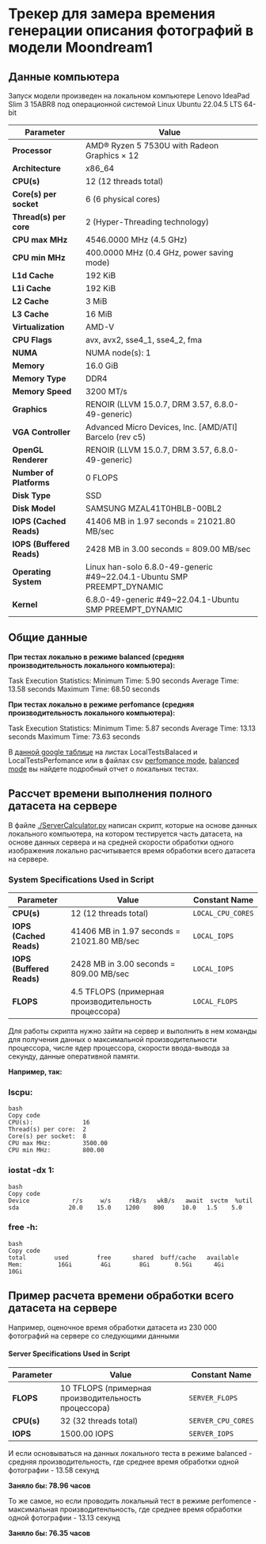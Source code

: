 # Трекер для замера времения генерации описания фотографий в модели Moondream1

## Данные компьютера
Запуск модели произведен на локальном компьютере Lenovo IdeaPad Slim 3 15ABR8 под операционной системой Linux Ubuntu 22.04.5 LTS 64-bit

| Parameter                     | Value                                                                 |
| ----------------------------- | --------------------------------------------------------------------- |
| **Processor**                  | AMD® Ryzen 5 7530U with Radeon Graphics × 12                         |
| **Architecture**               | x86_64                                                              |
| **CPU(s)**                     | 12 (12 threads total)                                                |
| **Core(s) per socket**         | 6 (6 physical cores)                                                 |
| **Thread(s) per core**         | 2 (Hyper-Threading technology)                                       |
| **CPU max MHz**                | 4546.0000 MHz (4.5 GHz)                                              |
| **CPU min MHz**                | 400.0000 MHz (0.4 GHz, power saving mode)                            |
| **L1d Cache**                  | 192 KiB                                                              |
| **L1i Cache**                  | 192 KiB                                                              |
| **L2 Cache**                   | 3 MiB                                                                |
| **L3 Cache**                   | 16 MiB                                                               |
| **Virtualization**             | AMD-V                                                               |
| **CPU Flags**                  | avx, avx2, sse4_1, sse4_2, fma                                      |
| **NUMA**                       | NUMA node(s): 1                                                      |
| **Memory**                     | 16.0 GiB                                                            |
| **Memory Type**                | DDR4                                                                |
| **Memory Speed**               | 3200 MT/s                                                            |
| **Graphics**                   | RENOIR (LLVM 15.0.7, DRM 3.57, 6.8.0-49-generic)                     |
| **VGA Controller**             | Advanced Micro Devices, Inc. [AMD/ATI] Barcelo (rev c5)              |
| **OpenGL Renderer**            | RENOIR (LLVM 15.0.7, DRM 3.57, 6.8.0-49-generic)                     |
| **Number of Platforms**        | 0 FLOPS                                                              |
| **Disk Type**                  | SSD                                                                  |
| **Disk Model**                 | SAMSUNG MZAL41T0HBLB-00BL2                                            |
| **IOPS (Cached Reads)**        | 41406 MB in 1.97 seconds = 21021.80 MB/sec                          |
| **IOPS (Buffered Reads)**      | 2428 MB in 3.00 seconds = 809.00 MB/sec                             |
| **Operating System**           | Linux han-solo 6.8.0-49-generic #49~22.04.1-Ubuntu SMP PREEMPT_DYNAMIC |
| **Kernel**                     | 6.8.0-49-generic #49~22.04.1-Ubuntu SMP PREEMPT_DYNAMIC             |


## Общие данные
**При тестах локально в режиме balanced (средняя производительность локального компьютера):**

Task Execution Statistics:
Minimum Time: 5.90 seconds
Average Time: 13.58 seconds
Maximum Time: 68.50 seconds

**При тестах локально в режиме perfomance (средняя производительность локального компьютера):**

Task Execution Statistics:
Minimum Time: 5.87 seconds
Average Time: 13.13 seconds
Maximum Time: 73.63 seconds

В [данной google таблице](https://docs.google.com/spreadsheets/d/1XljgI5tSydZUFfA2oEotvUn_NAvlK6QawdEpxxxvkCE/edit?usp=sharing) на листах LocalTestsBalaced и LocalTestsPerfomance или в файлах csv [perfomance mode](/perfomance_mode_metrics.csv), [balanced mode](/balance_mode_metrics.csv) вы найдете подробный отчет о локальных тестах.

## Рассчет времени выполнения полного датасета на сервере

В файле [./ServerCalculator.py](ServerCalculator.py) написан скрипт, которые на основе данных локального компьютера, на котором тестируется часть датасета, на основе данных сервера и на средней скорости обработки одного изображения локально расчитывается время обработки всего датасета на сервере.

### System Specifications Used in Script

| Parameter       | Value                                      | Constant Name        |
| --------------- | ------------------------------------------ | -------------------- |
| **CPU(s)**      | 12 (12 threads total)                      | `LOCAL_CPU_CORES`    |
| **IOPS (Cached Reads)** | 41406 MB in 1.97 seconds = 21021.80 MB/sec | `LOCAL_IOPS`         |
| **IOPS (Buffered Reads)** | 2428 MB in 3.00 seconds = 809.00 MB/sec  | `LOCAL_IOPS`         |
| **FLOPS**        | 4.5 TFLOPS (примерная производительность процессора)  | `LOCAL_FLOPS`        |


Для работы скрипта нужно зайти на сервер и выполнить в нем команды для получения данных о максимальной производительности процессора, числе ядер процессора, скорости ввода-вывода за секунду, данные оперативной памяти.

**Например, так:**

### lscpu:

```
bash
Copy code
CPU(s):              16
Thread(s) per core:  2
Core(s) per socket:  8
CPU max MHz:         3500.00
CPU min MHz:         800.00
```

### iostat -dx 1:

```
bash
Copy code
Device            r/s     w/s     rkB/s   wkB/s   await  svctm  %util
sda              20.0    15.0    1200    800     10.0   1.5    5.0
```

### free -h:

```
bash
Copy code
total        used        free      shared  buff/cache   available
Mem:          16Gi        4Gi        8Gi       0.5Gi      4Gi         10Gi
```

## Пример расчета времени обработки всего датасета на сервере
Например, оценочное время обработки датасета из 230 000 фотографий на сервере со следующими данными

#### Server Specifications Used in Script

| Parameter       | Value                                      | Constant Name        |
| --------------- | ------------------------------------------ | -------------------- |
| **FLOPS**        | 10 TFLOPS (примерная производительность процессора) | `SERVER_FLOPS`       |
| **CPU(s)**       | 32 (32 threads total)                      | `SERVER_CPU_CORES`   |
| **IOPS**         | 1500.00 IOPS                               | `SERVER_IOPS`        |

И если основываться на данных локального теста в режиме balanced - средняя производительность, где среднее время обработки одной фотографии - 13.58 секунд

**Заняло бы: 78.96 часов**

То же самое, но если проводить локальный тест в режиме perfomence - максимальная производитенльность, где среднее время обработки одной фотографии - 13.13 секунд

**Заняло бы: 76.35 часов**
